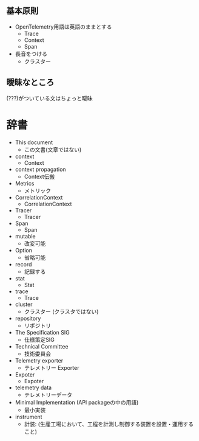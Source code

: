 ## 基本原則

- OpenTelemetry用語は英語のままとする
  - Trace
  - Context
  - Span
- 長音をつける
  - クラスター

## 曖昧なところ

(???)がついている文はちょっと曖昧

# 辞書

- This document
  - この文書(文章ではない)
- context
  - Context
- context propagation
  - Context伝搬
- Metrics
  - メトリック
- CorrelationContext
  - CorrelationContext
- Tracer
  - Tracer
- Span
  - Span
- mutable
  - 改変可能
- Option
  - 省略可能
- record
  - 記録する
- stat
  - Stat
- trace
  - Trace
- cluster
  - クラスター (クラスタではない)
- repository
  - リポジトリ
- The Specification SIG
  - 仕様策定SIG
- Technical Committee
  - 技術委員会
- Telemetry exporter
  - テレメトリー Exporter
- Expoter
  - Expoter
- telemetry data
  - テレメトリーデータ
- Minimal Implementation (API packageの中の用語)
  - 最小実装
- instrument
  - 計装: (生産工場において、工程を計測し制御する装置を設置・運用すること)
